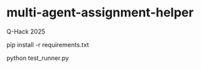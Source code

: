 # multi-agent-assignment-helper
Q-Hack 2025

pip install -r requirements.txt

python test_runner.py
